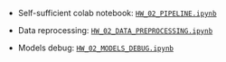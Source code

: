 - Self-sufficient colab notebook: [`HW_02_PIPELINE.ipynb`](./HW_02_PIPELINE.ipynb)

- Data reprocessing: [`HW_02_DATA_PREPROCESSING.ipynb`](./HW_02_DATA_PREPROCESSING.ipynb)

- Models debug: [`HW_02_MODELS_DEBUG.ipynb`](./HW_02_MODELS_DEBUG.ipynb)